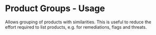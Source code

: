 # Product Groups - Usage

Allows grouping of products with similarities.
This is useful to reduce the effort required to list products, e.g. for remediations, flags and threats.
